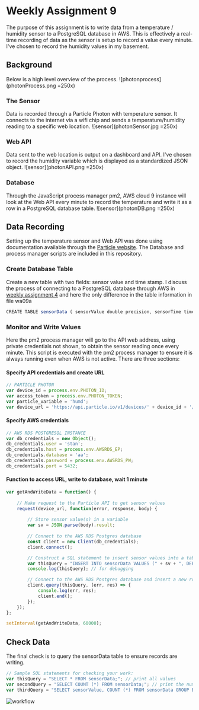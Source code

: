 # Weekly Assignment 9
The purpose of this assignment is to write data from a temperature / humidity sensor to a PostgreSQL database in AWS. This is effectively a real-time recording of data as the sensor is setup to record a value every minute. I've  chosen to record the humidity values in my basement.

## Background
Below is a high level overview of the process.
![photonprocess](photonProcess.png =250x)


### The Sensor
Data is recorded through a Particle Photon with temperature sensor. It connects to the internet via a wifi chip and sends a temperature/humidity reading to a specific web location.
![sensor](photonSensor.jpg =250x)


### Web API
Data sent to the web location is output on a dashboard and API. I've chosen to record the humidity variable which is displayed as a standardized JSON object.
![sensor](photonAPI.png =250x)


### Database
Through the JavaScript process manager pm2, AWS cloud 9 instance will look at the Web API every minute to record the temperature and write it as a row in a PostgreSQL database table.
![sensor](photonDB.png =250x)

## Data Recording
Setting up the temperature sensor and Web API was done using documentation available through the [Particle website](https://build.particle.io/). The Database and process manager scripts are included in this repository.

### Create Database Table
Create a new table with two fields: sensor value and time stamp. I discuss the process of connecting to a PostgreSQL database through AWS in [weekly assignment 4](https://github.com/justinkraus/data-structures/tree/master/wa04) and here the only difference in the table information in file wa09a

```javascript
CREATE TABLE sensorData ( sensorValue double precision, sensorTime timestamp DEFAULT current_timestamp );
```

### Monitor and Write Values
Here the pm2 process manager will go to the API web address, using private credentials not shown, to obtain the sensor reading once every minute. This script is executed with the pm2 process manager to ensure it is always running even when AWS is not active. There are three sections:

#### Specify API credentials and create URL
```javascript
// PARTICLE PHOTON
var device_id = process.env.PHOTON_ID;
var access_token = process.env.PHOTON_TOKEN;
var particle_variable = 'humd';
var device_url = 'https://api.particle.io/v1/devices/' + device_id + '/' + particle_variable + '?access_token=' + access_token;
```
#### Specify AWS credentials
```javascript
// AWS RDS POSTGRESQL INSTANCE
var db_credentials = new Object();
db_credentials.user = 'stan';
db_credentials.host = process.env.AWSRDS_EP;
db_credentials.database = 'aa';
db_credentials.password = process.env.AWSRDS_PW;
db_credentials.port = 5432;
```
#### Function to access URL, write to database, wait 1 minute
```javascript
var getAndWriteData = function() {
    
    // Make request to the Particle API to get sensor values
    request(device_url, function(error, response, body) {
        
        // Store sensor value(s) in a variable
        var sv = JSON.parse(body).result;
        
        // Connect to the AWS RDS Postgres database
        const client = new Client(db_credentials);
        client.connect();

        // Construct a SQL statement to insert sensor values into a table
        var thisQuery = "INSERT INTO sensorData VALUES (" + sv + ", DEFAULT);";
        console.log(thisQuery); // for debugging

        // Connect to the AWS RDS Postgres database and insert a new row of sensor values
        client.query(thisQuery, (err, res) => {
            console.log(err, res);
            client.end();
        });
    });
};

setInterval(getAndWriteData, 60000);
```

## Check Data
The final check is to query the sensorData table to ensure records are writing.

```javascript
// Sample SQL statements for checking your work: 
var thisQuery = "SELECT * FROM sensorData;"; // print all values
var secondQuery = "SELECT COUNT (*) FROM sensorData;"; // print the number of rows
var thirdQuery = "SELECT sensorValue, COUNT (*) FROM sensorData GROUP BY sensorValue;"; // print the number of rows for each sensorValue
```

![workflow](wa06ass.png)